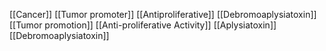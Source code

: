 [[Cancer]]
[[Tumor promoter]]
[[Antiproliferative]]
[[Debromoaplysiatoxin]]
[[Tumor promotion]]
[[Anti-proliferative Activity]]
[[Aplysiatoxin]]
[[Debromoaplysiatoxin]]
